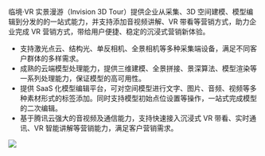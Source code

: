 临境·VR 实景漫游（Invision 3D Tour）提供企业从采集、3D 空间建模、模型编辑到分发的的一站式能力，并支持添加音视频讲解、VR 带看等营销方式，助力企业完成 VR 营销方式，带给用户便捷、稳定的沉浸式营销新体验。

- 支持激光点云、结构光、单反相机、全景相机等多种采集端设备，满足不同客户群体的多样需求。
- 成熟的云端模型处理能力，提供三维建模、全景拼接、景深算法、模型渲染等一系列处理能力，保证模型的高可用性。
- 提供 SaaS 化模型编辑平台，可对空间模型进行文字、图片、音频、视频等多种素材形式的标签添加。同时支持模型初始点位设置等操作，一站式完成模型的二次编辑。
- 基于腾讯云强大的音视频及通信能力，支持快速接入沉浸式 VR 带看、实时通讯、VR 智能讲解等营销能力，满足客户营销需求。

![](https://qcloudimg.tencent-cloud.cn/raw/00d259ea73ee279f3176c939b3fb4607.png)
